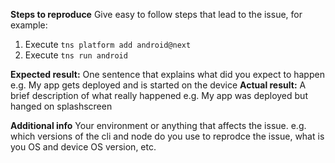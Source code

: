 **Steps to reproduce**
Give easy to follow steps that lead to the issue, for example:
1. Execute `tns platform add android@next`
2. Execute `tns run android`

**Expected result:** 
One sentence that explains what did you expect to happen
e.g. My app gets deployed and is started on the device
**Actual result:**
A brief description of what really happened
e.g. My app was deployed but hanged on splashscreen

**Additional info**
Your environment or anything that affects the issue.
e.g. which versions of the cli and node do you use to reprodce the issue, what is you OS and device OS version, etc.
